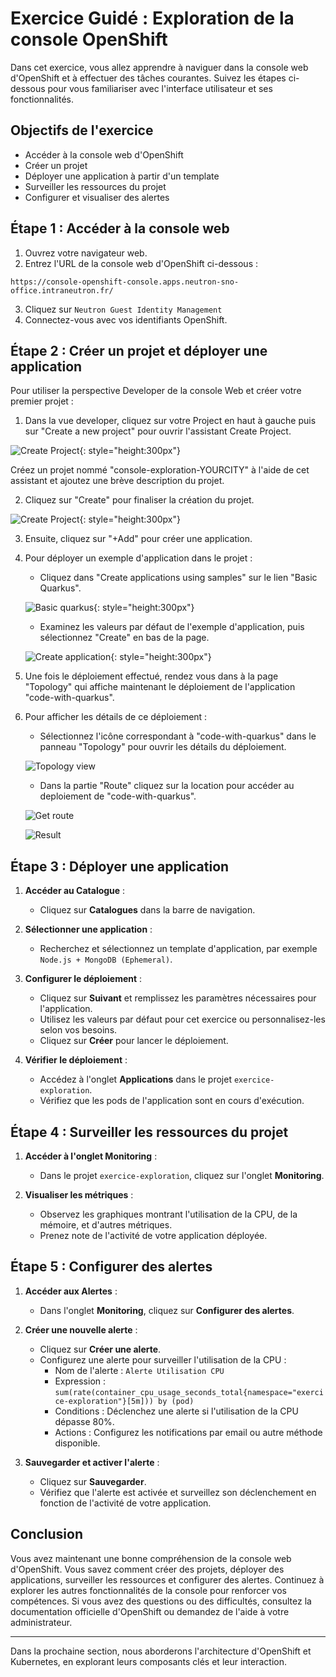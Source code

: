 # Exercice Guidé : Exploration de la console OpenShift

Dans cet exercice, vous allez apprendre à naviguer dans la console web d'OpenShift et à effectuer des tâches courantes. Suivez les étapes ci-dessous pour vous familiariser avec l'interface utilisateur et ses fonctionnalités.

## Objectifs de l'exercice

- Accéder à la console web d'OpenShift
- Créer un projet
- Déployer une application à partir d'un template
- Surveiller les ressources du projet
- Configurer et visualiser des alertes

## Étape 1 : Accéder à la console web

1. Ouvrez votre navigateur web.
2. Entrez l'URL de la console web d'OpenShift ci-dessous :
```shell
https://console-openshift-console.apps.neutron-sno-office.intraneutron.fr/
```
3. Cliquez sur `Neutron Guest Identity Management`
4. Connectez-vous avec vos identifiants OpenShift.

## Étape 2 : Créer un projet et déployer une application

Pour utiliser la perspective Developer de la console Web et créer votre premier projet :

1. Dans la vue developer, cliquez sur votre Project en haut à gauche puis sur  "Create a new project" pour ouvrir l'assistant Create Project.

![Create Project](./images/create_project.png){: style="height:300px"}

Créez un projet nommé "console-exploration-YOURCITY" à l'aide de cet assistant et ajoutez une brève description du projet.

2. Cliquez sur "Create" pour finaliser la création du projet.

![Create Project](./images/assistant_create_project.png){: style="height:300px"}


3. Ensuite, cliquez sur "+Add" pour créer une application.

4. Pour déployer un exemple d'application dans le projet :

   - Cliquez dans "Create applications using samples" sur le lien "Basic Quarkus".

   ![Basic quarkus](./images/basic_quarkus.png){: style="height:300px"}

   - Examinez les valeurs par défaut de l'exemple d'application, puis sélectionnez "Create" en bas de la page.

   ![Create application](./images/create_application.png){: style="height:300px"}


5. Une fois le déploiement effectué, rendez vous dans à la page "Topology" qui affiche maintenant le déploiement de l'application "code-with-quarkus".

6. Pour afficher les détails de ce déploiement :

   - Sélectionnez l'icône correspondant à "code-with-quarkus" dans le panneau "Topology" pour ouvrir les détails du déploiement.

   ![Topology view](./images/topology_view.png)

   - Dans la partie "Route" cliquez sur la location pour accéder au deploiement de "code-with-quarkus".

   ![Get route](./images/get_route.png)

   ![Result](./images/result_quarkus.png)

## Étape 3 : Déployer une application

1. **Accéder au Catalogue** :
   - Cliquez sur **Catalogues** dans la barre de navigation.

2. **Sélectionner une application** :
   - Recherchez et sélectionnez un template d'application, par exemple `Node.js + MongoDB (Ephemeral)`.

3. **Configurer le déploiement** :
   - Cliquez sur **Suivant** et remplissez les paramètres nécessaires pour l'application.
   - Utilisez les valeurs par défaut pour cet exercice ou personnalisez-les selon vos besoins.
   - Cliquez sur **Créer** pour lancer le déploiement.

4. **Vérifier le déploiement** :
   - Accédez à l'onglet **Applications** dans le projet `exercice-exploration`.
   - Vérifiez que les pods de l'application sont en cours d'exécution.

## Étape 4 : Surveiller les ressources du projet

1. **Accéder à l'onglet Monitoring** :
   - Dans le projet `exercice-exploration`, cliquez sur l'onglet **Monitoring**.

2. **Visualiser les métriques** :
   - Observez les graphiques montrant l'utilisation de la CPU, de la mémoire, et d'autres métriques.
   - Prenez note de l'activité de votre application déployée.

## Étape 5 : Configurer des alertes

1. **Accéder aux Alertes** :
   - Dans l'onglet **Monitoring**, cliquez sur **Configurer des alertes**.

2. **Créer une nouvelle alerte** :
   - Cliquez sur **Créer une alerte**.
   - Configurez une alerte pour surveiller l'utilisation de la CPU :
     - Nom de l'alerte : `Alerte Utilisation CPU`
     - Expression : `sum(rate(container_cpu_usage_seconds_total{namespace="exercice-exploration"}[5m])) by (pod)`
     - Conditions : Déclenchez une alerte si l'utilisation de la CPU dépasse 80%.
     - Actions : Configurez les notifications par email ou autre méthode disponible.

3. **Sauvegarder et activer l'alerte** :
   - Cliquez sur **Sauvegarder**.
   - Vérifiez que l'alerte est activée et surveillez son déclenchement en fonction de l'activité de votre application.

## Conclusion

Vous avez maintenant une bonne compréhension de la console web d'OpenShift. Vous savez comment créer des projets, déployer des applications, surveiller les ressources et configurer des alertes. Continuez à explorer les autres fonctionnalités de la console pour renforcer vos compétences. Si vous avez des questions ou des difficultés, consultez la documentation officielle d'OpenShift ou demandez de l'aide à votre administrateur.

---

Dans la prochaine section, nous aborderons l'architecture d'OpenShift et Kubernetes, en explorant leurs composants clés et leur interaction.
